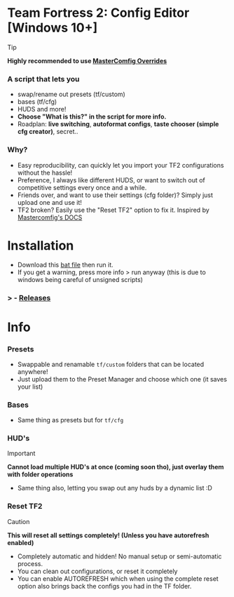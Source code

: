# Team Fortress 2: Config Editor [Windows 10+]
> [!TIP]  
> **Highly recommended to use [MasterComfig Overrides](https://docs.comfig.app/page/customization/custom_configs/)**
### A script that lets you 
- swap/rename out presets (tf/custom)
- bases (tf/cfg)
- HUDS and more!
- **Choose "What is this?" in the script for more info.**  
- Roadplan: **live switching**, **autoformat configs**, **taste chooser (simple cfg creator)**, secret..

### Why?
- Easy reproducibility, can quickly let you import your TF2 configurations without the hassle!
- Preference, I always like different HUDS, or want to switch out of competitive settings every once and a while.
- Friends over, and want to use their settings (cfg folder)? Simply just upload one and use it!
- TF2 broken? Easily use the "Reset TF2" option to fix it. Inspired by [Mastercomfig's DOCS](https://docs.comfig.app/latest/setup/clean_up/)

# Installation
- Download this [bat file](https://github.com/UltraToon/Team-Fortress-Config-Editor/releases/download/release/Team-Fortress-Config-Editor.bat) then run it.
- If you get a warning, press more info > run anyway (this is due to windows being careful of unsigned scripts)
### > - [Releases](https://github.com/UltraToon/Team-Fortress-Config-Editor/releases/tag/release) 

# Info

### Presets
- Swappable and renamable `tf/custom` folders that can be located anywhere!
- Just upload them to the Preset Manager and choose which one (it saves your list)

### Bases
- Same thing as presets but for `tf/cfg`

### HUD's
> [!IMPORTANT]
> **Cannot load multiple HUD's at once (coming soon tho), just overlay them with folder operations**
- Same thing also, letting you swap out any huds by a dynamic list :D

### Reset TF2
> [!CAUTION]
> **This will reset all settings completely! (Unless you have autorefresh enabled)**
- Completely automatic and hidden! No manual setup or semi-automatic process.
- You can clean out configurations, or reset it completely
- You can enable AUTOREFRESH which when using the complete reset option also brings back the configs you had in the TF folder.
